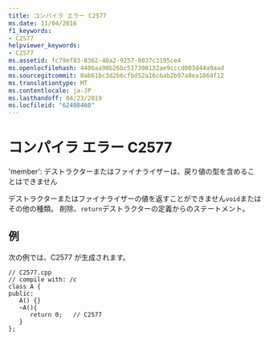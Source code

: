 ```yaml
---
title: コンパイラ エラー C2577
ms.date: 11/04/2016
f1_keywords:
- C2577
helpviewer_keywords:
- C2577
ms.assetid: fc79ef83-8362-40a2-9257-8037c3195ce4
ms.openlocfilehash: 4406aa90b26bc517308132ae9cccd003d44a9aad
ms.sourcegitcommit: 0ab61bc3d2b6cfbd52a16c6ab2b97a8ea1864f12
ms.translationtype: MT
ms.contentlocale: ja-JP
ms.lasthandoff: 04/23/2019
ms.locfileid: "62408460"
---
```

# <a name="compiler-error-c2577"></a>コンパイラ エラー C2577

'member': デストラクターまたはファイナライザーは、戻り値の型を含めることはできません

デストラクターまたはファイナライザーの値を返すことができません`void`またはその他の種類。 削除、`return`デストラクターの定義からのステートメント。

## <a name="example"></a>例

次の例では、C2577 が生成されます。

```
// C2577.cpp
// compile with: /c
class A {
public:
   A() {}
   ~A(){
      return 0;   // C2577
   }
};
```